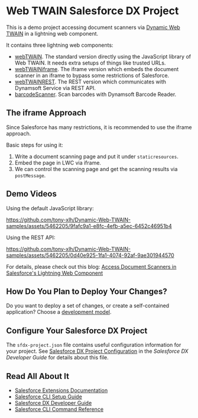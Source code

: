 # Web TWAIN Salesforce DX Project

This is a demo project accessing document scanners via [Dynamic Web TWAIN](https://www.dynamsoft.com/web-twain/overview/) in a lightning web component.

It contains three lightning web components:

* [webTWAIN](./force-app/main/default/lwc/webTWAIN). The standard version directly using the JavaScript library of Web TWAIN. It needs extra setups of things like trusted URLs.
* [webTWAINiframe](./force-app/main/default/lwc/webTWAINiframe). The iframe version which embeds the document scanner in an iframe to bypass some restrictions of Salesforce.
* [webTWAINREST](./force-app/main/default/lwc/webTWAINREST). The REST version which communicates with Dynamsoft Service via REST API.
* [barcodeScanner](./force-app/main/default/lwc/barcodeScanner). Scan barcodes with Dynamsoft Barcode Reader.

## The iframe Approach

Since Salesforce has many restrictions, it is recommended to use the iframe approach.

Basic steps for using it:

1. Write a document scanning page and put it under `staticresources`.
2. Embed the page in LWC via iframe.
3. We can control the scanning page and get the scanning results via `postMessage`.


## Demo Videos

Using the default JavaScript library:



https://github.com/tony-xlh/Dynamic-Web-TWAIN-samples/assets/5462205/9fafc9a1-e8fc-4efb-a5ec-6452c46951b4




Using the REST API:

https://github.com/tony-xlh/Dynamic-Web-TWAIN-samples/assets/5462205/0d40e925-1fa1-4074-92af-9ae301944570


For details, please check out this blog: [Access Document Scanners in Salesforce's Lightning Web Component](https://www.dynamsoft.com/codepool/document-scanner-lightning-web-component-in-salesforce.html)


## How Do You Plan to Deploy Your Changes?

Do you want to deploy a set of changes, or create a self-contained application? Choose a [development model](https://developer.salesforce.com/tools/vscode/en/user-guide/development-models).

## Configure Your Salesforce DX Project

The `sfdx-project.json` file contains useful configuration information for your project. See [Salesforce DX Project Configuration](https://developer.salesforce.com/docs/atlas.en-us.sfdx_dev.meta/sfdx_dev/sfdx_dev_ws_config.htm) in the _Salesforce DX Developer Guide_ for details about this file.

## Read All About It

- [Salesforce Extensions Documentation](https://developer.salesforce.com/tools/vscode/)
- [Salesforce CLI Setup Guide](https://developer.salesforce.com/docs/atlas.en-us.sfdx_setup.meta/sfdx_setup/sfdx_setup_intro.htm)
- [Salesforce DX Developer Guide](https://developer.salesforce.com/docs/atlas.en-us.sfdx_dev.meta/sfdx_dev/sfdx_dev_intro.htm)
- [Salesforce CLI Command Reference](https://developer.salesforce.com/docs/atlas.en-us.sfdx_cli_reference.meta/sfdx_cli_reference/cli_reference.htm)
